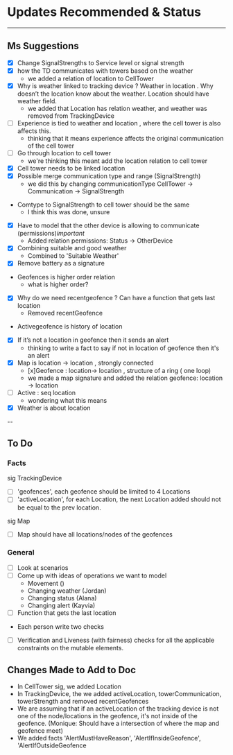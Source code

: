 # Updates Recommended & Status

---
## Ms Suggestions
- [x] Change SignalStrengths to Service level or signal strength 
- [x] how the TD communicates with towers based on the weather
    - we added a relation of location to CellTower
- [x] Why is weather linked to tracking device ? Weather in location . Why doesn’t the location know about the weather. Location should have weather field. 
    - we added that Location has relation weather, and weather was removed from TrackingDevice
- [ ] Experience is tied to weather and location , where the cell tower is also affects this. 
    - thinking that it means experience affects the original communication of the cell tower
- [ ] Go through location to cell tower 
    -  we're thinking this meant add the location relation to cell tower
- [x] Cell tower needs to be linked location
- [x] Possible merge communication type and range (SignalStrength)
    - we did this by changing communicationType CellTower -> Communication -> SignalStrength
- Comtype to SignalStrength to cell tower should be the same 
    - I think this was done, unsure
- [x] Have to model that the other device is allowing to communicate (permissions)*important*
    - Added relation permissions: Status -> OtherDevice
- [x] Combining suitable and good weather 
    - Combined to 'Suitable Weather'
- [x] Remove battery as a signature 
- Geofences is higher order relation
    - what is higher order?
- [x] Why do we need recentgeofence ? Can have a function that gets last location 
    - Removed recentGeofence
- Activegeofence is history of location 
- [x] If it’s not a location in geofence then it sends an alert 
    - thinking to write a fact to say if not in location of geofence then it's an alert
- [x] Map is location -> location , strongly connected 
    - [x]Geofence : location-> location , structure of a ring ( one loop)
    - we made a map signature and added the relation geofence: location -> location
- [ ] Active : seq location 
    - wondering what this means
- [x] Weather is about location 

--
## To Do

### Facts
sig TrackingDevice

- [ ] 'geofences', each geofence should be limited to 4 Locations
- [ ] 'activeLocation', for each Location, the next Location added should not be equal to the prev location.

sig Map
- [ ] Map should have all locations/nodes of the geofences

### General
- [ ] Look at scenarios
- [ ] Come up with ideas of operations we want to model
    - Movement ()
    - Changing weather (Jordan)
    - Changing status (Alana)
    - Changing alert (Kayvia)
- [ ] Function that gets the last location
- Each person write two checks 
- [ ] Verification and Liveness (with fairness) checks for all the applicable constraints on the mutable elements.

## Changes Made to Add to Doc
- In CellTower sig, we added Location
- In TrackingDevice, the we added activeLocation, towerCommunication, towerStrength and removed recentGeofences
- We are assuming that if an activeLocation of the tracking device is not one of the node/locations in the geofence, it's not inside of the geofence. (Monique: Should have a intersection of where the map and geofence meet)
- We added facts 'AlertMustHaveReason', 'AlertIfInsideGeofence', 'AlertIfOutsideGeofence
